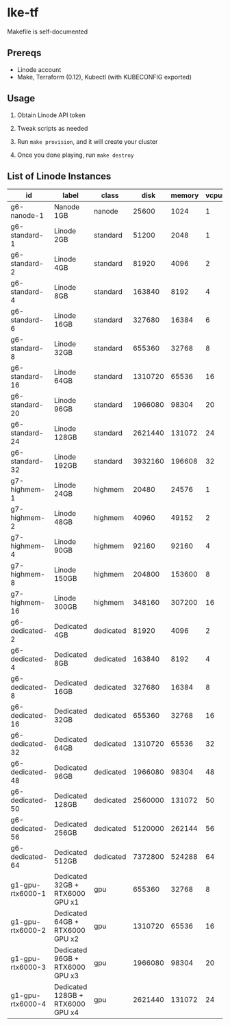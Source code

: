 # lke-tf

Makefile is self-documented

## Prereqs

- Linode account
- Make, Terraform (0.12), Kubectl (with KUBECONFIG exported)

## Usage

1. Obtain Linode API token

2. Tweak scripts as needed

3. Run `make provision`, and it will create your cluster

4. Once you done playing, run `make destroy`

## List of Linode Instances

| id               | label                            | class     | disk    | memory | vcpus | network_out | transfer | hourly | monthly | gpus |
| ---------------- | -------------------------------- | --------- | ------- | ------ | ----- | ----------- | -------- | ------ | ------- | ---- |
| g6-nanode-1      | Nanode 1GB                       | nanode    | 25600   | 1024   | 1     | 1000        | 1000     | 0.0075 | 5.0     | 0    |
| g6-standard-1    | Linode 2GB                       | standard  | 51200   | 2048   | 1     | 2000        | 2000     | 0.015  | 10.0    | 0    |
| g6-standard-2    | Linode 4GB                       | standard  | 81920   | 4096   | 2     | 4000        | 4000     | 0.03   | 20.0    | 0    |
| g6-standard-4    | Linode 8GB                       | standard  | 163840  | 8192   | 4     | 5000        | 5000     | 0.06   | 40.0    | 0    |
| g6-standard-6    | Linode 16GB                      | standard  | 327680  | 16384  | 6     | 6000        | 8000     | 0.12   | 80.0    | 0    |
| g6-standard-8    | Linode 32GB                      | standard  | 655360  | 32768  | 8     | 7000        | 16000    | 0.24   | 160.0   | 0    |
| g6-standard-16   | Linode 64GB                      | standard  | 1310720 | 65536  | 16    | 9000        | 20000    | 0.48   | 320.0   | 0    |
| g6-standard-20   | Linode 96GB                      | standard  | 1966080 | 98304  | 20    | 10000       | 20000    | 0.72   | 480.0   | 0    |
| g6-standard-24   | Linode 128GB                     | standard  | 2621440 | 131072 | 24    | 11000       | 20000    | 0.96   | 640.0   | 0    |
| g6-standard-32   | Linode 192GB                     | standard  | 3932160 | 196608 | 32    | 12000       | 20000    | 1.44   | 960.0   | 0    |
| g7-highmem-1     | Linode 24GB                      | highmem   | 20480   | 24576  | 1     | 5000        | 5000     | 0.09   | 60.0    | 0    |
| g7-highmem-2     | Linode 48GB                      | highmem   | 40960   | 49152  | 2     | 6000        | 6000     | 0.18   | 120.0   | 0    |
| g7-highmem-4     | Linode 90GB                      | highmem   | 92160   | 92160  | 4     | 7000        | 7000     | 0.36   | 240.0   | 0    |
| g7-highmem-8     | Linode 150GB                     | highmem   | 204800  | 153600 | 8     | 8000        | 8000     | 0.72   | 480.0   | 0    |
| g7-highmem-16    | Linode 300GB                     | highmem   | 348160  | 307200 | 16    | 9000        | 9000     | 1.44   | 960.0   | 0    |
| g6-dedicated-2   | Dedicated 4GB                    | dedicated | 81920   | 4096   | 2     | 4000        | 4000     | 0.045  | 30.0    | 0    |
| g6-dedicated-4   | Dedicated 8GB                    | dedicated | 163840  | 8192   | 4     | 5000        | 5000     | 0.09   | 60.0    | 0    |
| g6-dedicated-8   | Dedicated 16GB                   | dedicated | 327680  | 16384  | 8     | 6000        | 6000     | 0.18   | 120.0   | 0    |
| g6-dedicated-16  | Dedicated 32GB                   | dedicated | 655360  | 32768  | 16    | 7000        | 7000     | 0.36   | 240.0   | 0    |
| g6-dedicated-32  | Dedicated 64GB                   | dedicated | 1310720 | 65536  | 32    | 8000        | 8000     | 0.72   | 480.0   | 0    |
| g6-dedicated-48  | Dedicated 96GB                   | dedicated | 1966080 | 98304  | 48    | 9000        | 9000     | 1.08   | 720.0   | 0    |
| g6-dedicated-50  | Dedicated 128GB                  | dedicated | 2560000 | 131072 | 50    | 10000       | 10000    | 1.44   | 960.0   | 0    |
| g6-dedicated-56  | Dedicated 256GB                  | dedicated | 5120000 | 262144 | 56    | 11000       | 11000    | 2.88   | 1920.0  | 0    |
| g6-dedicated-64  | Dedicated 512GB                  | dedicated | 7372800 | 524288 | 64    | 12000       | 12000    | 5.76   | 3840.0  | 0    |
| g1-gpu-rtx6000-1 | Dedicated 32GB + RTX6000 GPU x1  | gpu       | 655360  | 32768  | 8     | 10000       | 16000    | 1.5    | 1000.0  | 1    |
| g1-gpu-rtx6000-2 | Dedicated 64GB + RTX6000 GPU x2  | gpu       | 1310720 | 65536  | 16    | 10000       | 20000    | 3.0    | 2000.0  | 2    |
| g1-gpu-rtx6000-3 | Dedicated 96GB + RTX6000 GPU x3  | gpu       | 1966080 | 98304  | 20    | 10000       | 20000    | 4.5    | 3000.0  | 3    |
| g1-gpu-rtx6000-4 | Dedicated 128GB + RTX6000 GPU x4 | gpu       | 2621440 | 131072 | 24    | 10000       | 20000    | 6.0    | 4000.0  | 4    |
